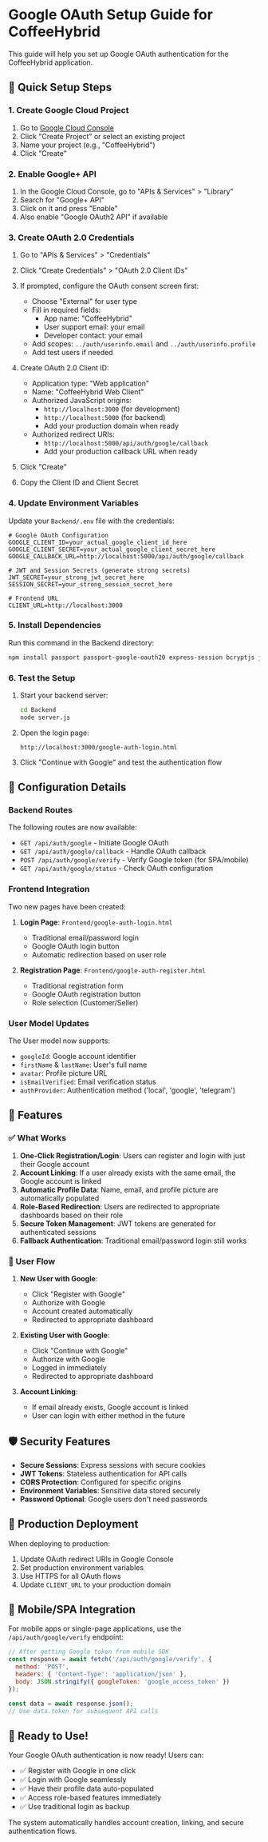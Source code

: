 # Google OAuth Setup Guide for CoffeeHybrid

This guide will help you set up Google OAuth authentication for the CoffeeHybrid application.

## 🚀 Quick Setup Steps

### 1. Create Google Cloud Project

1. Go to [Google Cloud Console](https://console.cloud.google.com/)
2. Click "Create Project" or select an existing project
3. Name your project (e.g., "CoffeeHybrid")
4. Click "Create"

### 2. Enable Google+ API

1. In the Google Cloud Console, go to "APIs & Services" > "Library"
2. Search for "Google+ API" 
3. Click on it and press "Enable"
4. Also enable "Google OAuth2 API" if available

### 3. Create OAuth 2.0 Credentials

1. Go to "APIs & Services" > "Credentials"
2. Click "Create Credentials" > "OAuth 2.0 Client IDs"
3. If prompted, configure the OAuth consent screen first:
   - Choose "External" for user type
   - Fill in required fields:
     - App name: "CoffeeHybrid"
     - User support email: your email
     - Developer contact: your email
   - Add scopes: `../auth/userinfo.email` and `../auth/userinfo.profile`
   - Add test users if needed

4. Create OAuth 2.0 Client ID:
   - Application type: "Web application"
   - Name: "CoffeeHybrid Web Client"
   - Authorized JavaScript origins:
     - `http://localhost:3000` (for development)
     - `http://localhost:5000` (for backend)
     - Add your production domain when ready
   - Authorized redirect URIs:
     - `http://localhost:5000/api/auth/google/callback`
     - Add your production callback URL when ready

5. Click "Create"
6. Copy the Client ID and Client Secret

### 4. Update Environment Variables

Update your `Backend/.env` file with the credentials:

```env
# Google OAuth Configuration
GOOGLE_CLIENT_ID=your_actual_google_client_id_here
GOOGLE_CLIENT_SECRET=your_actual_google_client_secret_here
GOOGLE_CALLBACK_URL=http://localhost:5000/api/auth/google/callback

# JWT and Session Secrets (generate strong secrets)
JWT_SECRET=your_strong_jwt_secret_here
SESSION_SECRET=your_strong_session_secret_here

# Frontend URL
CLIENT_URL=http://localhost:3000
```

### 5. Install Dependencies

Run this command in the Backend directory:

```bash
npm install passport passport-google-oauth20 express-session bcryptjs jsonwebtoken
```

### 6. Test the Setup

1. Start your backend server:
   ```bash
   cd Backend
   node server.js
   ```

2. Open the login page:
   ```
   http://localhost:3000/google-auth-login.html
   ```

3. Click "Continue with Google" and test the authentication flow

## 🔧 Configuration Details

### Backend Routes

The following routes are now available:

- `GET /api/auth/google` - Initiate Google OAuth
- `GET /api/auth/google/callback` - Handle OAuth callback
- `POST /api/auth/google/verify` - Verify Google token (for SPA/mobile)
- `GET /api/auth/google/status` - Check OAuth configuration

### Frontend Integration

Two new pages have been created:

1. **Login Page**: `Frontend/google-auth-login.html`
   - Traditional email/password login
   - Google OAuth login button
   - Automatic redirection based on user role

2. **Registration Page**: `Frontend/google-auth-register.html`
   - Traditional registration form
   - Google OAuth registration button
   - Role selection (Customer/Seller)

### User Model Updates

The User model now supports:

- `googleId`: Google account identifier
- `firstName` & `lastName`: User's full name
- `avatar`: Profile picture URL
- `isEmailVerified`: Email verification status
- `authProvider`: Authentication method ('local', 'google', 'telegram')

## 🎯 Features

### ✅ What Works

1. **One-Click Registration/Login**: Users can register and login with just their Google account
2. **Account Linking**: If a user already exists with the same email, the Google account is linked
3. **Automatic Profile Data**: Name, email, and profile picture are automatically populated
4. **Role-Based Redirection**: Users are redirected to appropriate dashboards based on their role
5. **Secure Token Management**: JWT tokens are generated for authenticated sessions
6. **Fallback Authentication**: Traditional email/password login still works

### 🔄 User Flow

1. **New User with Google**:
   - Click "Register with Google"
   - Authorize with Google
   - Account created automatically
   - Redirected to appropriate dashboard

2. **Existing User with Google**:
   - Click "Continue with Google"
   - Authorize with Google
   - Logged in immediately
   - Redirected to appropriate dashboard

3. **Account Linking**:
   - If email already exists, Google account is linked
   - User can login with either method in the future

## 🛡️ Security Features

- **Secure Sessions**: Express sessions with secure cookies
- **JWT Tokens**: Stateless authentication for API calls
- **CORS Protection**: Configured for specific origins
- **Environment Variables**: Sensitive data stored securely
- **Password Optional**: Google users don't need passwords

## 🚀 Production Deployment

When deploying to production:

1. Update OAuth redirect URIs in Google Console
2. Set production environment variables
3. Use HTTPS for all OAuth flows
4. Update `CLIENT_URL` to your production domain

## 📱 Mobile/SPA Integration

For mobile apps or single-page applications, use the `/api/auth/google/verify` endpoint:

```javascript
// After getting Google token from mobile SDK
const response = await fetch('/api/auth/google/verify', {
  method: 'POST',
  headers: { 'Content-Type': 'application/json' },
  body: JSON.stringify({ googleToken: 'google_access_token' })
});

const data = await response.json();
// Use data.token for subsequent API calls
```

## 🎉 Ready to Use!

Your Google OAuth authentication is now ready! Users can:

- ✅ Register with Google in one click
- ✅ Login with Google seamlessly  
- ✅ Have their profile data auto-populated
- ✅ Access role-based features immediately
- ✅ Use traditional login as backup

The system automatically handles account creation, linking, and secure authentication flows.

